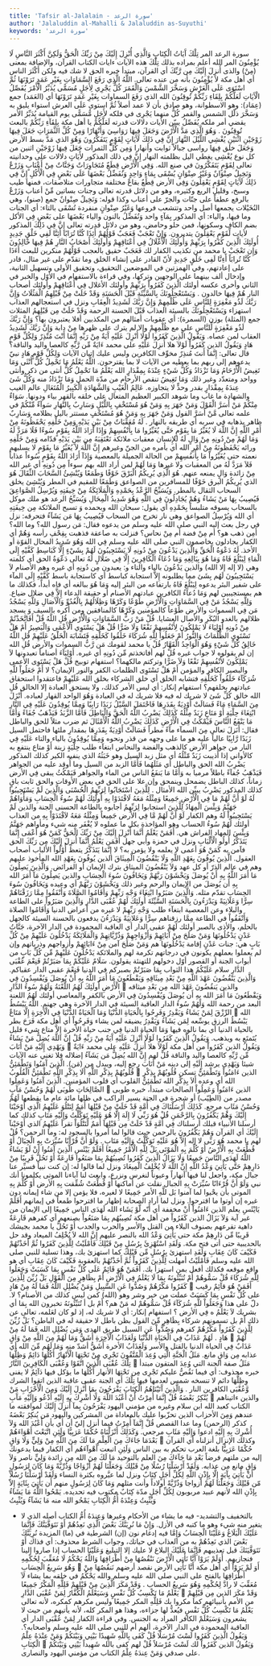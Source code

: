 ```yaml
---
title: 'Tafsir al-Jalalain - سورة الرعد'
author: 'Jalaluddin al-Mahalli & Jalaluddin as-Suyuthi'
keywords: 'سورة الرعد'
---
```


سورة الرعد
المر تِلْكَ آَيَاتُ الْكِتَابِ وَالَّذِي أُنْزِلَ إِلَيْكَ مِنْ رَبِّكَ الْحَقُّ وَلَكِنَّ أَكْثَرَ النَّاسِ لَا يُؤْمِنُونَ
المر
الله أعلم بمراده بذلك
تِلْكَ
هذه الآيات
ءايات الكتاب
القرآن، والإضافة بمعنى (مِنْ)
والذى أُنزِلَ إِلَيْكَ مِن رَّبِّكَ
أي القرآن، مبتدأ خبره
الحق
لا شك فيه
ولكن أَكْثَرَ الناس
أي أهل مكة
لاَ يُؤْمِنُونَ
بأنه من عنده تعالى.
اللَّهُ الَّذِي رَفَعَ السَّمَاوَاتِ بِغَيْرِ عَمَدٍ تَرَوْنَهَا ثُمَّ اسْتَوَى عَلَى الْعَرْشِ وَسَخَّرَ الشَّمْسَ وَالْقَمَرَ كُلٌّ يَجْرِي لِأَجَلٍ مُسَمًّى يُدَبِّرُ الْأَمْرَ يُفَصِّلُ الْآَيَاتِ لَعَلَّكُمْ بِلِقَاءِ رَبِّكُمْ تُوقِنُونَ
الله الذي رَفَعَ السماوات بِغَيْرِ عَمَدٍ تَرَوْنَهَا
أي (العَمَد) جمع (عِمَاد): وهو الاسطوانة، وهو صادق بأن لا عمد أصلاً
ثُمَّ استوى عَلَى العرش
استواء يليق به
وَسَخَّرَ
ذلّل
الشمس والقمر كُلٌّ
منهما
يَجْرِى
في فلكه
لأَجَلٍ مُّسَمًّى
يوم القيامة
يُدَبِّرُ الأمر
يقضي أمر ملكه
يُفَصِّلُ
يبيّن
الأيات
دلالات قدرته
لَعَلَّكُمْ
يا أهل مكة
بِلِقَآءِ رَبِّكُمْ
بالبعث
تُوقِنُونَ
.
وَهُوَ الَّذِي مَدَّ الْأَرْضَ وَجَعَلَ فِيهَا رَوَاسِيَ وَأَنْهَارًا وَمِنْ كُلِّ الثَّمَرَاتِ جَعَلَ فِيهَا زَوْجَيْنِ اثْنَيْنِ يُغْشِي اللَّيْلَ النَّهَارَ إِنَّ فِي ذَلِكَ لَآَيَاتٍ لِقَوْمٍ يَتَفَكَّرُونَ
وَهُوَ الذي مَدَّ
بسط
الأرض وَجَعَلَ
خلق
فِيهَا رواسى
جبالاً ثوابت
وأنهارا وَمِن كُلِّ الثمرات جَعَلَ فِيهَا زَوْجَيْنِ اثنين
من كل نوع
يُغْشِى
يغطي
اليل
بظلمته
النهار إِنَّ فِي ذلك
المذكور
لأَيَاتٍ
دلالات على وحدانيته تعالى
لِقَوْمٍ يَتَفَكَّرُونَ
في صنع الله.
وَفِي الْأَرْضِ قِطَعٌ مُتَجَاوِرَاتٌ وَجَنَّاتٌ مِنْ أَعْنَابٍ وَزَرْعٌ وَنَخِيلٌ صِنْوَانٌ وَغَيْرُ صِنْوَانٍ يُسْقَى بِمَاءٍ وَاحِدٍ وَنُفَضِّلُ بَعْضَهَا عَلَى بَعْضٍ فِي الْأُكُلِ إِنَّ فِي ذَلِكَ لَآَيَاتٍ لِقَوْمٍ يَعْقِلُونَ
وَفِى الأرض قِطَعٌ
بقاعٌ مختلفة
متجاورات
متلاصقات، فمنها طيب وسبخ، وقليل الريع وكثيره، وهو من دلائل قدرته تعالى
وجنات
بساتين
مِّنْ أعناب وَزَرْعٌ
بالرفع عطفاً على جنّات والجرّ على أعناب وكذا قوله:
وَنَخِيلٌ صِنْوانٌ
جمع (صنو)، وهي النُخَيْلات يجمعها أصل واحد وتتشعب فروعها
وَغَيْرُ صِنْوانٍ
منفردة
تُسْقَى
بالتاء: أي الجنات وما فيها، والياء: أي المذكور
بِمَآءٍ واحد وَنُفَضِّلُ
بالنون والياء
بَعْضَهَا على بَعْضٍ فِي الأكل
بضم الكاف وسكونها، فمن حلو وحامض، وهو من دلائل قدرته تعالى
إِنَّ فِي ذَلِكَ
المذكور
لأيات لِّقَوْمٍ يَعْقِلُونَ
يتدبرون.
وَإِنْ تَعْجَبْ فَعَجَبٌ قَوْلُهُمْ أَئِذَا كُنَّا تُرَابًا أَئِنَّا لَفِي خَلْقٍ جَدِيدٍ أُولَئِكَ الَّذِينَ كَفَرُوا بِرَبِّهِمْ وَأُولَئِكَ الْأَغْلَالُ فِي أَعْنَاقِهِمْ وَأُولَئِكَ أَصْحَابُ النَّارِ هُمْ فِيهَا خَالِدُونَ
وَإِن تَعْجَبْ
يا محمد من تكذيب الكفار لك
فَعَجَبٌ
حقيق بالعجب
قَوْلُهُمْ
منكرين للبعث
أَءَذَا كُنَّا تُرابَاً أَءِنَّا لَفِى خَلْقٍ جَدِيدٍ
لأنّ القادر على إنشاء الخلق وما تقدّم على غير مثال، قادر على إعادتهم، وفي الهمزتين في الموضعين التحقيق، وتحقيق الأولى وتسهيل الثانية، وإدخال ألف بينهما على الوجهين وتركها، وفي قراءة بالاستفهام في الأوّل والخبر في الثاني وأخرى عكسه
أولئك الَّذِينَ كَفَرُواْ بِرَبِّهِمْ وأولئك الأغلال فِي أَعْنَاقِهِمْ وأولئك أصحاب النار هُمْ فِيهَا خالدون
.
وَيَسْتَعْجِلُونَكَ بِالسَّيِّئَةِ قَبْلَ الْحَسَنَةِ وَقَدْ خَلَتْ مِنْ قَبْلِهِمُ الْمَثُلَاتُ وَإِنَّ رَبَّكَ لَذُو مَغْفِرَةٍ لِلنَّاسِ عَلَى ظُلْمِهِمْ وَإِنَّ رَبَّكَ لَشَدِيدُ الْعِقَابِ
ونزل في استعجالهم العذاب استهزاء
وَيَسْتَعْجِلُونَكَ بالسيئة
العذاب
قَبْلَ الحسنة
الرحمة
وَقَدْ خَلَتْ مِن قَبْلِهِمُ المثلات
جمع (المثلة) بوزن (السمرة): أي عقوبات أمثالهم من المكذبين أفلا يعتبرون بها؟
وَإِنَّ رَبَّكَ لَذُو مَغْفِرَةٍ لِّلنَّاسِ على
مع
ظُلْمِهِمْ
وإلا لم يترك على ظهرها مِنْ دابة
وَإِنَّ رَبَّكَ لَشَدِيدُ العقاب
لمن عصاه.
وَيَقُولُ الَّذِينَ كَفَرُوا لَوْلَا أُنْزِلَ عَلَيْهِ آَيَةٌ مِنْ رَبِّهِ إِنَّمَا أَنْتَ مُنْذِرٌ وَلِكُلِّ قَوْمٍ هَادٍ
وَيَقُولُ الذين كَفَرُواْ لَوْلآ
هلا
أُنزِلَ عَلَيْهِ
على محمد
ءَايَةٌ مِّن رَّبِّهِ
كالعصا واليد والناقة؟ قال تعالى:
إِنَّمَآ أَنتَ مُنذِرٌ
مخوِّف الكافرين وليس عليك إتيان الآيات
وَلِكُلِّ قَوْمٍ هَادٍ
نبيّ يدعوهم إلى ربهم بما يعطيه من الآيات لا بما يقترحون.
اللَّهُ يَعْلَمُ مَا تَحْمِلُ كُلُّ أُنْثَى وَمَا تَغِيضُ الْأَرْحَامُ وَمَا تَزْدَادُ وَكُلُّ شَيْءٍ عِنْدَهُ بِمِقْدَارٍ
الله يَعْلَمُ مَا تَحْمِلُ كُلُّ أنثى
من ذكر وأنثى وواحد ومتعدّد وغير ذلك
وَمَا تَغِيضُ
تنقص
الأرحام
من مدّة الحمل
وَمَا تَزْدَادُ
منه
وَكُلُّ شَئ عِندَهُ بِمِقْدَارٍ
بقدر وحدٍّ لا يتجاوزه.
عَالِمُ الْغَيْبِ وَالشَّهَادَةِ الْكَبِيرُ الْمُتَعَالِ
عالم الغيب والشهادة
ما غاب وما شوهد
الكبير
العظيم
المتعال
على خلقه بالقهر بياء ودونها.
سَوَاءٌ مِنْكُمْ مَنْ أَسَرَّ الْقَوْلَ وَمَنْ جَهَرَ بِهِ وَمَنْ هُوَ مُسْتَخْفٍ بِاللَّيْلِ وَسَارِبٌ بِالنَّهَارِ
سَوآءٌ مِّنْكُمْ
في علمه تعالى
مَّنْ أَسَرَّ القول وَمَنْ جَهَرَ بِهِ وَمَنْ هُوَ مُسْتَخْفٍ
مستتر
باليل
بظلامه
وَسَارِبٌ
ظاهر بذهابه في سربه أي طريقه
بالنهار
.
لَهُ مُعَقِّبَاتٌ مِنْ بَيْنِ يَدَيْهِ وَمِنْ خَلْفِهِ يَحْفَظُونَهُ مِنْ أَمْرِ اللَّهِ إِنَّ اللَّهَ لَا يُغَيِّرُ مَا بِقَوْمٍ حَتَّى يُغَيِّرُوا مَا بِأَنْفُسِهِمْ وَإِذَا أَرَادَ اللَّهُ بِقَوْمٍ سُوءًا فَلَا مَرَدَّ لَهُ وَمَا لَهُمْ مِنْ دُونِهِ مِنْ وَالٍ
لَهُ
للإِنسان
معقبات
ملائكة تَعْتَقِبَهُ
مِن بَيْنِ يَدَيْهِ
قدّامه
وَمِنْ خَلْفِهِ
ورائه
يَحْفَظُونَهُ مِنْ أَمْرِ الله
أي بأمره من الجنّ وغيرهم
إِنَّ اللَّهَ لاَ يُغَيِّرُ مَا بِقَوْمٍ
لا يسلبهم نعمته
حتى يُغَيِّرُواْ مَا بِأَنفُسِهِمْ
من الحالة الجميلة بالمعصية
وَإِذَآ أَرَادَ اللَّهُ بِقَوْمٍ سُوءاً
عذاباً
فَلاَ مَرَدَّ لَهُ
من المعقبات ولا غيرها
وَمَا لَهُمْ
لمن أراد الله بهم سوءاً
مِن دُونِهِ
أي غير الله
مِنْ
زائدة
وَالٍ
يمنعه عنهم.
هُوَ الَّذِي يُرِيكُمُ الْبَرْقَ خَوْفًا وَطَمَعًا وَيُنْشِئُ السَّحَابَ الثِّقَالَ
هُوَ الذي يُرِيكُمُ البرق خَوْفًا
للمسافرين من الصواعق
وَطَمَعًا
للمقيم في المطر
وَيُنْشِئ
يخلق
السحاب الثقال
بالمطر.
وَيُسَبِّحُ الرَّعْدُ بِحَمْدِهِ وَالْمَلَائِكَةُ مِنْ خِيفَتِهِ وَيُرْسِلُ الصَّوَاعِقَ فَيُصِيبُ بِهَا مَنْ يَشَاءُ وَهُمْ يُجَادِلُونَ فِي اللَّهِ وَهُوَ شَدِيدُ الْمِحَالِ
وَيُسَبِّحُ الرعد
هو ملك موكل بالسحاب يسوقه متلبساً
بِحَمْدِهِ
أي يقول: سبحان الله وبحمده
وَ
تسبح
الملائكة مِن خِيفَتِهِ
أي الله
وَيُرْسِلُ الصواعق
وهي نار تخرج من السحاب
فَيُصِيبُ بِهَا مَن يَشَآءُ
فتحرقه: نزل في رجل بعث إليه النبي صلى الله عليه وسلم من يدعوه فقال: مَن رسول الله؟ وما الله؟ أَمِن ذهب هو؟ أم مِنْ فضة أم مِنْ نحاس؟ فنزلت به صاعقة فذهبت بِقِحْفِ رأسه
وَهُمْ
أي الكفار
يجادلون
يخاصمون النبي صلى الله عليه وسلم
فِي الله وَهُوَ شَدِيدُ المحال
القوّة أو الأخذ.
لَهُ دَعْوَةُ الْحَقِّ وَالَّذِينَ يَدْعُونَ مِنْ دُونِهِ لَا يَسْتَجِيبُونَ لَهُمْ بِشَيْءٍ إِلَّا كَبَاسِطِ كَفَّيْهِ إِلَى الْمَاءِ لِيَبْلُغَ فَاهُ وَمَا هُوَ بِبَالِغِهِ وَمَا دُعَاءُ الْكَافِرِينَ إِلَّا فِي ضَلَالٍ
لَهُ
تعالى
دَعْوَةُ الحق
أي كلمته وهي (لا إله إلا الله)
والذين يَدْعُونَ
بالياء والتاء و: يعبدون
مِن دُونِهِ
أي غيره وهم الأصنام
لاَ يَسْتَجِيبُونَ لَهُم بِشَئ
مما يطلبونه
إِلاَّ
استجابة
كباسط
أي كاستجابة باسط
كَفَّيْهِ إِلَى المآء
على شفير البئر يدعوه
لِيَبْلُغَ فَاهُ
بارتفاعه من البئر إليه
وَمَا هُوَ ببالغه
أي فاه أبداً، فكذلك ما هم بمستجيبين لهم
وَمَا دُعآءُ الكافرين
عبادتهم الأصنام أو حقيقة الدعاء
إِلاَّ فِي ضلال
ضياع.
وَلِلَّهِ يَسْجُدُ مَنْ فِي السَّمَاوَاتِ وَالْأَرْضِ طَوْعًا وَكَرْهًا وَظِلَالُهُمْ بِالْغُدُوِّ وَالْآَصَالِ
وَللَّهِ يَسْجُدُ مَن فِي السموات والأرض طَوْعاً
كالمؤمنين
وَكَرْهًا
كالمنافقين ومن أُكره بالسيف
وَ
يسجد
ظلالهم بالغدو
البُكَرِ
والأصال
العشايا.
قُلْ مَنْ رَبُّ السَّمَاوَاتِ وَالْأَرْضِ قُلِ اللَّهُ قُلْ أَفَاتَّخَذْتُمْ مِنْ دُونِهِ أَوْلِيَاءَ لَا يَمْلِكُونَ لِأَنْفُسِهِمْ نَفْعًا وَلَا ضَرًّا قُلْ هَلْ يَسْتَوِي الْأَعْمَى وَالْبَصِيرُ أَمْ هَلْ تَسْتَوِي الظُّلُمَاتُ وَالنُّورُ أَمْ جَعَلُوا لِلَّهِ شُرَكَاءَ خَلَقُوا كَخَلْقِهِ فَتَشَابَهَ الْخَلْقُ عَلَيْهِمْ قُلِ اللَّهُ خَالِقُ كُلِّ شَيْءٍ وَهُوَ الْوَاحِدُ الْقَهَّارُ
قُلْ
يا محمد لقومك
مَن رَّبُّ السموات والأرض قُلِ الله
إن لم يقولوه لا جواب غيره
قُلْ
لهم
أفاتخذتم مِّن دُونِهِ
أي غيره.
أَوْلِيَآءَ
أصناماً تعبدونها
لاَ يَمْلِكُونَ لأَنْفُسِهِمْ نَفْعًا وَلاَ ضَرًّا
وتركتم مالكهما؟ استفهام توبيخ
قُلْ هَلْ يَسْتَوِى الأعمى والبصير
الكافر والمؤمن
أَمْ هَلْ تَسْتَوِى الظلمات
الكفر
والنور
الإيمان؟ لا
أَمْ جَعَلُواْ للَّهِ شُرَكَآءَ خَلَقُواْ كَخَلْقِهِ فتشابه الخلق
أي خلق الشركاء بخلق الله
عَلَيْهِمْ
فاعتقدوا استحقاق عبادتهم بخلقهم؟ استفهام إنكار: أي ليس الأمر كذلك، ولا يستحق العبادة إلا الخالق
قُلِ الله خالق كُلِّ شَئ
لا شريك له فيه فلا شريك له في العبادة
وَهُوَ الواحد القهار
لعباده.
أَنْزَلَ مِنَ السَّمَاءِ مَاءً فَسَالَتْ أَوْدِيَةٌ بِقَدَرِهَا فَاحْتَمَلَ السَّيْلُ زَبَدًا رَابِيًا وَمِمَّا يُوقِدُونَ عَلَيْهِ فِي النَّارِ ابْتِغَاءَ حِلْيَةٍ أَوْ مَتَاعٍ زَبَدٌ مِثْلُهُ كَذَلِكَ يَضْرِبُ اللَّهُ الْحَقَّ وَالْبَاطِلَ فَأَمَّا الزَّبَدُ فَيَذْهَبُ جُفَاءً وَأَمَّا مَا يَنْفَعُ النَّاسَ فَيَمْكُثُ فِي الْأَرْضِ كَذَلِكَ يَضْرِبُ اللَّهُ الْأَمْثَالَ
ثم ضرب مثلاً للحق والباطل فقال:
أَنَزلَ
تعالى
مِنَ السمآء مآءً
مطراً
فَسَالَتْ أَوْدِيَةٌ بِقَدَرِهَا
بمقدارِ ملئها
فاحتمل السيل زَبَدًا رَّابِيًا
عالياً عليه هو ما على وجهه من قذر ونحوه
وَمِمَّا يُوقِدُونَ
بالياء والتاء
عَلَيْهِ فِي النار
من جواهر الأرض كالذهب والفضة والنحاس
ابتغآء
طلب
حِلْيَةٍ
زينة
أَوْ متاع
ينتفع به كالأواني إذا أُذيبت
زَبَدٌ مّثْلُهُ
أي مثل زبد السيل وهو خَبَثُهُ الذي ينفيه الكير
كذلك
المذكور
يَضْرِبُ الله الحق والباطل
أي مَثَلَهُما
فَأَمَّا الزبد
من السيل وما أُوقِد عليه من الجواهر
فَيَذْهَبُ جُفآءً
باطلاً مرميا به
وَأَمَّا مَا يَنفَعُ الناس
من الماء والجواهر
فَيَمْكُثُ
يبقى
فِي الأرض
زماناً، كذلك الباطل يضمحل وينمحق وإن علا على الحق في بعض الأوقات والحق ثابت باقٍ
كذلك
المذكور
يَضْرِبُ
يبيِّن
الله الأمثال
.
لِلَّذِينَ اسْتَجَابُوا لِرَبِّهِمُ الْحُسْنَى وَالَّذِينَ لَمْ يَسْتَجِيبُوا لَهُ لَوْ أَنَّ لَهُمْ مَا فِي الْأَرْضِ جَمِيعًا وَمِثْلَهُ مَعَهُ لَافْتَدَوْا بِهِ أُولَئِكَ لَهُمْ سُوءُ الْحِسَابِ وَمَأْوَاهُمْ جَهَنَّمُ وَبِئْسَ الْمِهَادُ
لِلَّذِينَ استجابوا لِرَبِّهِمُ
أجابوه بالطاعة
الحسنى
الجنة
والذين لَمْ يَسْتَجِيبُواْ لَهُ
وهم الكفار
لَوْ أَنَّ لَهُمْ مَّا فِي الأرض جَمِيعاً وَمِثْلَهُ مَعَهُ لاَفْتَدَوْاْ بِهِ
من العذاب
أولئك لَهُمْ سُوءُ الحساب
وهو المؤاخذة بكل ما عملوه لا يُغْفَر منه شيء
ومأواهم جَهَنَّمُ وَبِئْسَ المهاد
الفراش هي.
أَفَمَنْ يَعْلَمُ أَنَّمَا أُنْزِلَ إِلَيْكَ مِنْ رَبِّكَ الْحَقُّ كَمَنْ هُوَ أَعْمَى إِنَّمَا يَتَذَكَّرُ أُولُو الْأَلْبَابِ
ونزل في حمزة وأبي جهل
أَفَمَن يَعْلَمُ أَنَّمَآ أُنزِلَ إِلَيْكَ مِن رَبِّكَ الحق
فآمن به
كَمَنْ هُوَ أعمى
لا يعلمه ولا يؤمن به؟ لا
إِنَّمَا يَتَذَكَّرُ
يتعظ
أُوْلُواْ الألباب
أصحاب العقول.
الَّذِينَ يُوفُونَ بِعَهْدِ اللَّهِ وَلَا يَنْقُضُونَ الْمِيثَاقَ
الذين يُوفُونَ بِعَهْدِ الله
المأخوذ عليهم وهم في عالم الذرّ أو كل عهد
وَلاَ يَنْقُضُونَ الميثاق
بترك الإيمان أو الفرائض.
وَالَّذِينَ يَصِلُونَ مَا أَمَرَ اللَّهُ بِهِ أَنْ يُوصَلَ وَيَخْشَوْنَ رَبَّهُمْ وَيَخَافُونَ سُوءَ الْحِسَابِ
والذين يَصِلُونَ مَآ أَمَرَ الله بِهِ أَن يُوصَلَ
من الإيمان والرحم وغير ذلك
وَيَخْشَوْنَ رَبَّهُمْ
أي وعيده
وَيَخَافُونَ سُوءَ الحِسَابِ
تقدّم مثله.
وَالَّذِينَ صَبَرُوا ابْتِغَاءَ وَجْهِ رَبِّهِمْ وَأَقَامُوا الصَّلَاةَ وَأَنْفَقُوا مِمَّا رَزَقْنَاهُمْ سِرًّا وَعَلَانِيَةً وَيَدْرَءُونَ بِالْحَسَنَةِ السَّيِّئَةَ أُولَئِكَ لَهُمْ عُقْبَى الدَّارِ
وَالَّذِينَ صَبَرُواْ
على الطاعة والبلاء وعن المعصية
ابتغآء
طلب
وَجْهِ رَبِّهِمْ
لا غيره من أعراض الدنيا
وَأَقَامُوا الصلاة وَأَنْفَقُواْ
في الطاعة
مِمَّا رزقناهم سِرًّا وَعَلانِيَةً وَيَدْرَءُنَ
يدفعون
بالحسنة السيئة
كالجهل بالحلم، والأذى بالصبر
أولئك لَهُمْ عقبى الدار
أي العاقبة المحمودة في الدار الآخرة،
جَنَّاتُ عَدْنٍ يَدْخُلُونَهَا وَمَنْ صَلَحَ مِنْ آَبَائِهِمْ وَأَزْوَاجِهِمْ وَذُرِّيَّاتِهِمْ وَالْمَلَائِكَةُ يَدْخُلُونَ عَلَيْهِمْ مِنْ كُلِّ بَابٍ
هي:
جنات عَدْنٍ
إقامة
يَدْخُلُونَهَا
هم
وَمَنْ صَلَحَ
آمن
مِنْ ءَابَائِهِمْ وأزواجهم وذرياتهم
وإن لم يعملوا بعملهم يكونون في درجاتهم تكرمة لهم
والملائكة يَدْخُلُونَ عَلَيْهِمْ مِّن كُلِّ بَابٍ
من أبواب الجنة أو القصور أوّل دخولهم للتهنئة يقولون.
سَلَامٌ عَلَيْكُمْ بِمَا صَبَرْتُمْ فَنِعْمَ عُقْبَى الدَّارِ
سلام عَلَيْكُمُ
هذا الثواب
بِمَا صَبَرْتُمْ
بصبركم في الدنيا
فَنِعْمَ عقبى الدار
عقباكم.
وَالَّذِينَ يَنْقُضُونَ عَهْدَ اللَّهِ مِنْ بَعْدِ مِيثَاقِهِ وَيَقْطَعُونَ مَا أَمَرَ اللَّهُ بِهِ أَنْ يُوصَلَ وَيُفْسِدُونَ فِي الْأَرْضِ أُولَئِكَ لَهُمُ اللَّعْنَةُ وَلَهُمْ سُوءُ الدَّارِ

والذين يَنقُضُونَ عَهْدَ الله مِن بَعْدِ ميثاقه وَيَقْطَعُونَ مَا أَمَرَ الله بِهِ أَن يُوصَلَ وَيُفْسِدُونَ فِي الأرض
بالكفر والمعاصي
أولئك لَهُمُ اللعنة
البعد من رحمة الله
وَلَهُمْ سُوءُ الدار
العاقبة السيئة في الدار الآخرة وهي جهنم.
اللَّهُ يَبْسُطُ الرِّزْقَ لِمَنْ يَشَاءُ وَيَقْدِرُ وَفَرِحُوا بِالْحَيَاةِ الدُّنْيَا وَمَا الْحَيَاةُ الدُّنْيَا فِي الْآَخِرَةِ إِلَّا مَتَاعٌ

الله يَبْسُطُ الرزق
يوسِّعه
لِمَن يَشَآءُ وَيَقْدِرُ
يضيقه لمن يشاء
وَفَرِحُواْ
أي أهل مكة فَرَحَ بطر
بالحياة الدنيا
أي بما نالوه فيها
وَمَا الحياة الدنيا فِي
جنب حياة
الأخرة إِلاَّ متاع
شيء قليل يُتَمتَع به ويذهب.
وَيَقُولُ الَّذِينَ كَفَرُوا لَوْلَا أُنْزِلَ عَلَيْهِ آَيَةٌ مِنْ رَبِّهِ قُلْ إِنَّ اللَّهَ يُضِلُّ مَنْ يَشَاءُ وَيَهْدِي إِلَيْهِ مَنْ أَنَابَ

وَيَقُولُ الذين كَفَرُواْ
من أهل مكة
لَوْلاَ
هلا
أُنزِلَ عَلَيْهِ
على محمد
ءَايَةٌ مِّن رَّبِّهِ
كالعصا واليد والناقة
قُلْ
لهم
إِنَّ الله يُضِلُّ مَن يَشَآءُ
إضلاله فلا تغني عنه الآيات شيئا
وَيَهْدِى
يرشد
إِلَيْهِ
إلى دينه
مَنْ أَنَابَ
رجع إليه، ويبدل مِن (مَن).
الَّذِينَ آَمَنُوا وَتَطْمَئِنُّ قُلُوبُهُمْ بِذِكْرِ اللَّهِ أَلَا بِذِكْرِ اللَّهِ تَطْمَئِنُّ الْقُلُوبُ

الذين ءَامَنُواْ وَتَطْمَئِنُّ
تسكن
قُلُوبُهُمْ بِذِكْرِ الله
أي وعده
أَلاَ بِذِكْرِ الله تَطْمَئِنُّ القلوب
أي قلوب المؤمنين.
الَّذِينَ آَمَنُوا وَعَمِلُوا الصَّالِحَاتِ طُوبَى لَهُمْ وَحُسْنُ مَآَبٍ

الذين ءَامَنُواْ وَعَمِلُواْ الصالحات
مبتدأ، خبره
طوبى
مصدر من (الطِيّب) أو شجرة في الجنة يسير الراكب في ظلها مائة عام ما يقطعها
لَهُمْ وَحُسْنُ مَئَابٍ
مرجع.
كَذَلِكَ أَرْسَلْنَاكَ فِي أُمَّةٍ قَدْ خَلَتْ مِنْ قَبْلِهَا أُمَمٌ لِتَتْلُوَ عَلَيْهِمُ الَّذِي أَوْحَيْنَا إِلَيْكَ وَهُمْ يَكْفُرُونَ بِالرَّحْمَنِ قُلْ هُوَ رَبِّي لَا إِلَهَ إِلَّا هُوَ عَلَيْهِ تَوَكَّلْتُ وَإِلَيْهِ مَتَابِ
كذلك
كما أرسلنا الأنبياء قبلك
أرسلناك فِي أُمَّةٍ قَدْ خَلَتْ مِن قَبْلِهَآ أُمَمٌ لِّتَتْلُوَاْ
تقرأ
عَلَيْهِمُ الذي أَوْحَيْنآ إِلَيْكَ
أي القرآن
وَهُمْ يَكْفُرُونَ بالرحمن
حيث قالوا لما أمروا بالسجود له: وما الرحمن؟
قُلْ
لهم يا محمد
هُوَ رَبِّى لا إله إِلاَّ هُوَ عَلَيْهِ تَوَكَّلْتُ وَإِلَيْهِ مَتَابِ
.
وَلَوْ أَنَّ قُرْآَنًا سُيِّرَتْ بِهِ الْجِبَالُ أَوْ قُطِّعَتْ بِهِ الْأَرْضُ أَوْ كُلِّمَ بِهِ الْمَوْتَى بَلْ لِلَّهِ الْأَمْرُ جَمِيعًا أَفَلَمْ يَيْئَسِ الَّذِينَ آَمَنُوا أَنْ لَوْ يَشَاءُ اللَّهُ لَهَدَى النَّاسَ جَمِيعًا وَلَا يَزَالُ الَّذِينَ كَفَرُوا تُصِيبُهُمْ بِمَا صَنَعُوا قَارِعَةٌ أَوْ تَحُلُّ قَرِيبًا مِنْ دَارِهِمْ حَتَّى يَأْتِيَ وَعْدُ اللَّهِ إِنَّ اللَّهَ لَا يُخْلِفُ الْمِيعَادَ
ونزل لما قالوا له: إن كنت نبياً فسيِّر عنا جبال مكة، واجعل لنا فيها أنهاراً وعيوناً لنغرس ونزرع، وابعث لنا آباءنا الموتى يكلمونا أنك نبي
وَلَوْ أَنَّ قُرْءَانًا سُيِّرَتْ بِهِ الجبال
نقلت عن أماكنها
أَوْ قُطِّعَتْ
شُقِّقت
بِهِ الأرض أَوْ كُلِّمَ بِهِ الموتى
بأن يحْيوا لما آمنوا
بَل للَّهِ الأمر جَمِيعًا
لا لغيره، فلا يؤمن إلا من شاء إيمانه دون غيره إن أوتوا ما اقترحوا. ونزل لما أراد الصحابة إظهار ما اقترحوا طمعاً في إيمانهم
أَفَلَمْ يَايْئَسِ
يعلم
الذين ءَامَنُواْ أَنْ
مخففة أي أَنّه
لَّوْ يَشَاء الله لَهَدَى الناس جَمِيعًا
إلى الإيمان من غير آية
وَلاَ يَزَالُ الذين كَفَرُواْ
من أهل مكة
تُصِيبُهُم بِمَا صَنَعُواْ
بصنعهم أي كفرهم
قَارِعَةٌ
داهية تقرعهم بصنوف البلاء من القتل والأسر والحرب والجدب
أَوْ تَحُلُّ
يا محمد بجيشك
قَرِيبًا مِّن دَارِهِمْ
مكة
حتى يَأْتِىَ وَعْدُ الله
بالنصر عليهم
إِنَّ الله لاَ يُخْلِفُ الميعاد
وقد حل بالحديبية حتى أتى فتح مكة.
وَلَقَدِ اسْتُهْزِئَ بِرُسُلٍ مِنْ قَبْلِكَ فَأَمْلَيْتُ لِلَّذِينَ كَفَرُوا ثُمَّ أَخَذْتُهُمْ فَكَيْفَ كَانَ عِقَابِ
وَلَقَدِ استهزئ بِرُسُلٍ مِّن قَبْلِكَ
كما استهزئ بك، وهذا تسلية للنبي صلى الله عليه وسلم
فَأَمْلَيْتُ
أمهلت
لِلَّذِينَ كَفَرُواْ ثُمَّ أَخَذْتُهُمْ
بالعقوبة
فَكَيْفَ كَانَ عِقَابِ
أي هو واقع موقعه فكذلك أفعل بمن استهزأ بك.
أَفَمَنْ هُوَ قَائِمٌ عَلَى كُلِّ نَفْسٍ بِمَا كَسَبَتْ وَجَعَلُوا لِلَّهِ شُرَكَاءَ قُلْ سَمُّوهُمْ أَمْ تُنَبِّئُونَهُ بِمَا لَا يَعْلَمُ فِي الْأَرْضِ أَمْ بِظَاهِرٍ مِنَ الْقَوْلِ بَلْ زُيِّنَ لِلَّذِينَ كَفَرُوا مَكْرُهُمْ وَصُدُّوا عَنِ السَّبِيلِ وَمَنْ يُضْلِلِ اللَّهُ فَمَا لَهُ مِنْ هَادٍ

أَفَمَنْ هُوَ قآئِمٌ
رقيب
على كُلِّ نَفْسٍ بِمَا كَسَبَتْ
عملت من خير وشر وهو (الله) كمن ليس كذلك من الأصنام؟ لا. دلّ على هذا
وَجَعَلُواْ للَّهِ شُرَكَآءَ قُلْ سَمُّوهُمْ
له مَنْ هم؟
أَمْ
بل أ
تُنَبِّئُونَهُ
تخبرون الله
بِمَا
أي بشريك
لاَ يَعْلَمُ
ه
فِي الأرض
؟ استفهام إنكار: أي لا شريك له، إذ لو كان لعَلمه، تعالى عن ذلك
أَمْ
بل تسمونهم شركاء
بِظَاهِرٍ مِّنَ القول
بظن باطل لا حقيقة له في الباطن؟
بَلْ زُيِّنَ لِلَّذِينَ كَفَرُواْ مَكْرُهُمْ
كفرهم
وَصُدُّواْ عَنِ السبيل
طريق الهدى
وَمَن يُضْلِلِ الله فَمَا لَهُ مِنْ هَادٍ
.
لَهُمْ عَذَابٌ فِي الْحَيَاةِ الدُّنْيَا وَلَعَذَابُ الْآَخِرَةِ أَشَقُّ وَمَا لَهُمْ مِنَ اللَّهِ مِنْ وَاقٍ

لَّهُمْ عَذَابٌ فِي الحياة الدنيا
بالقتل والأسر
وَلَعَذَابُ الأخرة أَشَقُّ
أشدّ منه
وَمَا لَهُم مِّنَ الله
أي عذابه
مِن وَاقٍ
مانع.
مَثَلُ الْجَنَّةِ الَّتِي وُعِدَ الْمُتَّقُونَ تَجْرِي مِنْ تَحْتِهَا الْأَنْهَارُ أُكُلُهَا دَائِمٌ وَظِلُّهَا تِلْكَ عُقْبَى الَّذِينَ اتَّقَوْا وَعُقْبَى الْكَافِرِينَ النَّارُ

مَثَلُ
صفة
الجنة التي وُعِدَ المتقون
مبتدأ خبره محذوف: أي فيما نَقُصُّ عليكم
تَجْرِى مِن تَحْتِهَا الأنهار أُكُلُهَا
ما يؤكل فيها
دَآئِمٌ
لا يفنى
وِظِلُّهَا
دائم لا تنسخه شمس لعدمها فيها
تِلْكَ
أي الجنة
عقبى
عاقبة
الذين اتقوا
الشرك
وَّعُقْبَى الكافرين النار
.
وَالَّذِينَ آَتَيْنَاهُمُ الْكِتَابَ يَفْرَحُونَ بِمَا أُنْزِلَ إِلَيْكَ وَمِنَ الْأَحْزَابِ مَنْ يُنْكِرُ بَعْضَهُ قُلْ إِنَّمَا أُمِرْتُ أَنْ أَعْبُدَ اللَّهَ وَلَا أُشْرِكَ بِهِ إِلَيْهِ أَدْعُو وَإِلَيْهِ مَآَبِ

والذين ءاتيناهم الكتاب
كعبد الله ابن سلام وغيره من مؤمني اليهود
يَفْرَحُونَ بِمآ أُنزِلَ إِلَيْكَ
لموافقته ما عندهم
وَمِنَ الأحزاب
الذين تحزّبوا عليك بالمعاداة من المشركين واليهود
مَن يُنكِرُ بَعْضَهُ
كذكر (الرحمن) وما عدا القصص
قُلْ إِنَّمَآ أُمِرْتُ
فيما أنزل إليّ
أن
أي بأن
أَعْبُدَ الله وَلآ أُشْرِكَ بِهِ إِلَيْهِ ادعوا وَإِلَيْهِ مَئَابِ
مرجعي.
وَكَذَلِكَ أَنْزَلْنَاهُ حُكْمًا عَرَبِيًّا وَلَئِنِ اتَّبَعْتَ أَهْوَاءَهُمْ بَعْدَمَا جَاءَكَ مِنَ الْعِلْمِ مَا لَكَ مِنَ اللَّهِ مِنْ وَلِيٍّ وَلَا وَاقٍ

وكذلك
الإنزال
أنزلناه
أي القرآن
حُكْمًا عَرَبِيًّا
بلغة العرب تحكم به بين الناس
وَلَئِنِ اتبعت أَهْوآءَهُم
أي الكفار فيما يدعونك إليه من ملتهم فرضاً
بَعْدِ مَا جَآءَكَ مِنَ العلم
بالتوحيد
مَا لَكَ مِنَ الله مِن
زائدة
وَلِيٍّ
ناصر
وَلاَ وَاقٍ
مانع من عذابه.
وَلَقَدْ أَرْسَلْنَا رُسُلًا مِنْ قَبْلِكَ وَجَعَلْنَا لَهُمْ أَزْوَاجًا وَذُرِّيَّةً وَمَا كَانَ لِرَسُولٍ أَنْ يَأْتِيَ بِآَيَةٍ إِلَّا بِإِذْنِ اللَّهِ لِكُلِّ أَجَلٍ كِتَابٌ
ونزل لما عيَّروه بكثرة النساء
وَلَقَدْ أَرْسَلْنَا رُسُلاً مّن قَبْلِكَ وَجَعَلْنَا لَهُمْ أزواجا وَذُرِّيَّةً
أولاداً وأنت مثلهم
وَمَا كَانَ لِرَسُولٍ
منهم
أَن يَأْتِيَ بِئَايَةٍ إِلاّ بِإذْنِ الله
لأنهم عبيد مربوبون
لِكُلِّ أَجَلٍ
مدّة
كِتَابٌ
مكتوب فيه تحديده.
يَمْحُوا اللَّهُ مَا يَشَاءُ وَيُثْبِتُ وَعِنْدَهُ أُمُّ الْكِتَابِ
يَمْحُو الله
منه
مَا يَشَآءُ وَيُثْبِتُ
- بالتخفيف والتشديد- فيه ما يشاء من الأحكام وغيرها
وَعِندَهُ أُمُّ الكتاب
أصله الذي لا يتغير منه شيء وهو ما كتبه في الأزل.
وَإِنْ مَا نُرِيَنَّكَ بَعْضَ الَّذِي نَعِدُهُمْ أَوْ نَتَوَفَّيَنَّكَ فَإِنَّمَا عَلَيْكَ الْبَلَاغُ وَعَلَيْنَا الْحِسَابُ
وَإِمَّا
فيه إدغام نون (إن) الشرطية في (ما) المزيدة
نُرِيَنَّكَ بَعْضَ الذي نَعِدُهُمْ
به من العذاب في حياتك، وجواب الشرط محذوف: أي فذاك
أَوْ نَتَوَفَّيَنَكَ
قبل تعذيبهم
فَإِنَّمَا عَلَيْكَ البلاغ
لا عليك إلا التبليغ
وَعَلَيْنَا الحساب
إذا صاروا إلينا فنجازيهم.
أَوَلَمْ يَرَوْا أَنَّا نَأْتِي الْأَرْضَ نَنْقُصُهَا مِنْ أَطْرَافِهَا وَاللَّهُ يَحْكُمُ لَا مُعَقِّبَ لِحُكْمِهِ وَهُوَ سَرِيعُ الْحِسَابِ

أَوَ لَمْ يَرَوْاْ
أي أهل مكة
أَنَّا نَأْتِى الأرض
نقصد أرضهم
نَنقُصُهَا مِنْ أَطْرَافِهَا
بالفتح على النبي صلى الله عليه وسلم
والله يَحْكُمُ
في خلقه بما يشاء
لاَ مُعَقِّبَ
لا رادَّ
لِحُكْمِهِ وَهُوَ سَرِيعُ الحساب
.
وَقَدْ مَكَرَ الَّذِينَ مِنْ قَبْلِهِمْ فَلِلَّهِ الْمَكْرُ جَمِيعًا يَعْلَمُ مَا تَكْسِبُ كُلُّ نَفْسٍ وَسَيَعْلَمُ الْكُفَّارُ لِمَنْ عُقْبَى الدَّارِ

وَقَدْ مَكَرَ الذين مِن قَبْلِهِمْ
من الأمم بأنبيائهم كما مكروا بك
فَلِلَّهِ المكر جَمِيعًا
وليس مكرهم كمكره، لأنه تعالى
يَعْلَمُ مَا تَكْسِبُ كُلُّ نَفْسٍ
فيُعدُّ لها جزاءه، وهذا هو المكر كله، لأنه يأتيهم من حيث لا يشعرون
وَسَيَعْلَمْ الكافر
المراد به الجنس. وفي قراءة
الكفار
لِمَنْ عُقْبَى الدار
أي العاقبة المحمودة في الدار الآخرة، ألهم أم للنبي صلى الله عليه وسلم وأصحابه؟.
وَيَقُولُ الَّذِينَ كَفَرُوا لَسْتَ مُرْسَلًا قُلْ كَفَى بِاللَّهِ شَهِيدًا بَيْنِي وَبَيْنَكُمْ وَمَنْ عِنْدَهُ عِلْمُ الْكِتَابِ

وَيَقُولُ الذين كَفَرُواْ
لك
لَسْتَ مُرْسَلاً قُلْ
لهم
كفى بالله شَهِيداً بَيْنِي وَبَيْنَكُمْ
على صدقي
وَمَنْ عِندَهُ عِلْمُ الكتاب
من مؤمني اليهود والنصارى.